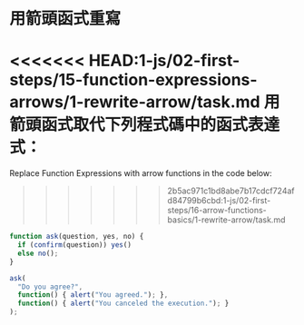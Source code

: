 
# 用箭頭函式重寫 

<<<<<<< HEAD:1-js/02-first-steps/15-function-expressions-arrows/1-rewrite-arrow/task.md
用箭頭函式取代下列程式碼中的函式表達式：
=======
Replace Function Expressions with arrow functions in the code below:
>>>>>>> 2b5ac971c1bd8abe7b17cdcf724afd84799b6cbd:1-js/02-first-steps/16-arrow-functions-basics/1-rewrite-arrow/task.md

```js run
function ask(question, yes, no) {
  if (confirm(question)) yes()
  else no();
}

ask(
  "Do you agree?",
  function() { alert("You agreed."); },
  function() { alert("You canceled the execution."); }
);
```
